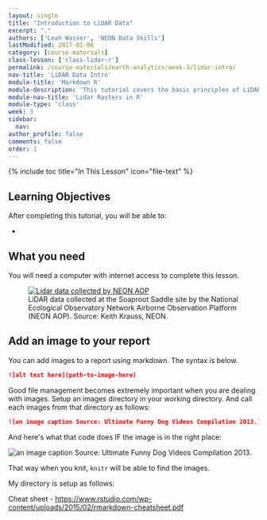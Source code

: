 ```yaml
---
layout: single
title: "Introduction to LiDAR Data"
excerpt: "."
authors: ['Leah Wasser', 'NEON Data Skills']
lastModified: 2017-01-06
category: [course-materials]
class-lesson: ['class-lidar-r']
permalink: /course-materials/earth-analytics/week-3/lidar-intro/
nav-title: 'LiDAR Data Intro'
module-title: 'Markdown R'
module-description: 'This tutorial covers the basic principles of LiDAR remote sensing.'
module-nav-title: 'Lidar Rasters in R'
module-type: 'class'
week: 3
sidebar:
  nav:
author_profile: false
comments: false
order: 1
---
```


{% include toc title="In This Lesson" icon="file-text" %}


<div class='notice--success' markdown="1">

## <i class="fa fa-graduation-cap" aria-hidden="true"></i> Learning Objectives

After completing this tutorial, you will be able to:

*

## <i class="fa fa-check-square-o fa-2" aria-hidden="true"></i> What you need

You will need a computer with internet access to complete this lesson.

</div>



<figure>
   <a href="{{ site.url }}/images/course-materials/earth-analytics/week-3/lidar-trees.jpg">
   <img src="{{ site.url }}/images/course-materials/earth-analytics/week-3/lidar-trees.jpg" alt="Lidar data collected by NEON AOP"></a>
   <figcaption>LiDAR data collected at the Soaproot Saddle site by the National
Ecological Observatory Network Airborne Observation Platform (NEON AOP). Source:
Keith Krauss, NEON.
   </figcaption>
</figure>


## Add an image to your report

You can add images to a report using markdown. The syntax is below.

```md
![alt text here](path-to-image-here)
```

Good file management becomes extremely important when you are dealing with images.
Setup an images directory in your working directory. And call each images from that
directory as follows:

```md
![an image caption Source: Ultimate Funny Dog Videos Compilation 2013.](images/week3/silly-dog.png)
```
And here's what that code does IF the image is in the right place:

![an image caption Source: Ultimate Funny Dog Videos Compilation 2013.](images/week3/silly-dog.png)

That way when you knit, `knitr` will be able to find the images.

My directory is setup as follows:






Cheat sheet - https://www.rstudio.com/wp-content/uploads/2015/02/rmarkdown-cheatsheet.pdf
